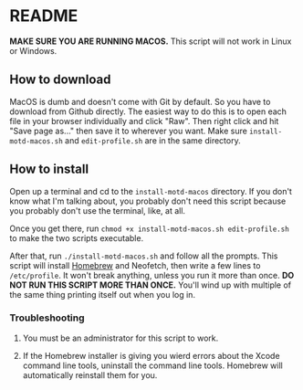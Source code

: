 # README

**MAKE SURE YOU ARE RUNNING MACOS.** This script will not work in Linux or Windows.

## How to download

MacOS is dumb and doesn't come with Git by default. So you have to download from Github directly. The easiest way to do this is to open each file in your browser individually and click "Raw". Then right click and hit "Save page as..." then save it to wherever you want. Make sure `install-motd-macos.sh` and `edit-profile.sh` are in the same directory.

## How to install

Open up a terminal and cd to the `install-motd-macos` directory. If you don't know what I'm talking about, you probably don't need this script because you probably don't use the terminal, like, at all.

Once you get there, run `chmod +x install-motd-macos.sh edit-profile.sh` to make the two scripts executable.

After that, run `./install-motd-macos.sh` and follow all the prompts. This script will install [Homebrew](https://brew.sh/) and Neofetch, then write a few lines to `/etc/profile`. It won't break anything, unless you run it more than once. **DO NOT RUN THIS SCRIPT MORE THAN ONCE.** You'll wind up with multiple of the same thing printing itself out when you log in.

### Troubleshooting

1. You must be an administrator for this script to work.

2. If the Homebrew installer is giving you wierd errors about the Xcode command line tools, uninstall the command line tools. Homebrew will automatically reinstall them for you.